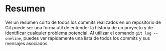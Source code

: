 # Resumen

Ver un resumen corto de todos los commits realizados en un repositorio de Git puede ser una forma útil de entender la historia de un proyecto y de identificar cualquier problema potencial. Al utilizar el comando `git log --oneline`, puedes ver rápidamente una lista de todos los commits y sus mensajes asociados.

